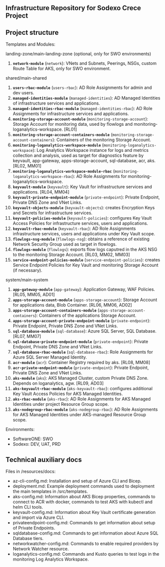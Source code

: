 Infrastructure Repository for Sodexo Crece Project
--------------------------------------------------

## Project structure

Templates and Modules:

landing-zone/main-landing-zone (optional, only for SWO environments)

1. **`network-module`** (`network`): VNets and Subnets, Peerings, NSGs, custom Route Table for AKS, only for SWO environment.

shared/main-shared

1. **`users-rbac-module`** (`users-rbac`): AD Role Assignments for admin and dev users.
2. **`managed-identities-module`** (`managed-identities`): AD Managed Identities of infrastructure services and applications.
3. **`managed-identities-rbac-module`** (`managed-identities-rbac`): AD Role Assignments for infrastructure services and applications.
4. **`monitoring-storage-account-module`** (`monitoring-storage-account`): Storage Account for monitoring data, used by flowlogs and monitoring-loganalytics-workspace. \[RL01\]
5. **`monitoring-storage-account-containers-module`** (`monitoring-storage-account-containers`): Containers of the monitoring Storage Account.
6. **`monitoring-loganalytics-workspace-module`** (`monitoring-loganalytics-workspace`): Log Analytics Workspace instance for logs and metrics collection and analysis, used as target for diagnostics feature by keyvault, app-gateway, apps-storage-account, sql-database, acr, aks. \[RL02, MM01\]
7. **`monitoring-loganalytics-workspace-module-rbac`** (`monitoring-loganalytics-workspace-rbac`): AD Role Assignments for monitoring-loganalytics-workspace.
8. **`keyvault-module`** (`keyvault`): Key Vault for infrastructure services and applications. \[RL04, MM04\]
9. **`keyvault-private-endpoint-module`** (`private-endpoint`): Private Endpoint, Private DNS Zone and VNet Links.
10. **`keyvault-objects-module`** (`keyvault-objects`): creates Encryption Keys and Secrets for infrastructure services.
11. **`keyvault-policies-module`** (`keyvault-policies`): configures Key Vault Access Policies for infrastructure services, users and applications.
12. **`keyvault-rbac-module`** (`keyvault-rbac`): AD Role Assignments infrastructure services, users and applications under Key Vault scope.
13. **`flowlogs-nsg-module`** (`flowlogs-nsg`): obtains a reference of existing Network Security Group used as target in flowlogs.
14. **`flowlogs-module`** (`flowlogs`): exports flow logs caputred in the AKS NSG to the monitoring Storage Account. \[RL03, MM02, MM03\]
15. **`service-endpoint-policies-module`** (`service-endpoint-policies`): creates Service Endpoint Policies for Key Vault and monitoring Storage Account (if necessary).

system/main-system

1. **`app-gateway-module`** (`app-gateway`): Application Gateway, WAF Policies. \[RL05, MM05, AD01\]
2. **`apps-storage-account-module`** (`apps-storage-account`): Storage Account for applications data, Blob Container. [RL06, MM06, AD02\]
3. **`apps-storage-account-containers-module`** (`apps-storage-account-containers`): Containers of the applications Storage Account.
4. **`apps-storage-account-private-endpoint-module`** (`private-endpoint`): Private Endpoint, Private DNS Zone and VNet Links.
5. **`sql-database-module`** (`sql-database`): Azure SQL Server, SQL Database. \[RL07, MM07\]
6. **`sql-database-private-endpoint-module`** (`private-endpoint`): Private Endpoint, Private DNS Zone and VNet Links.
7. **`sql-database-rbac-module`** (`sql-database-rbac`): Role Assignments for Azure SQL Server Managed Identity.
8. **`acr-module`** (`acr`): Container Registry required by aks. \[RL08, MM08\]
9. **`acr-private-endpoint-module`** (`private-endpoint`): Private Endpoint, Private DNS Zone and VNet Links.
10. **`aks-module`** (`aks`): AKS Managed Cluster, custom Private DNS Zone. Depends on loganalytics, agw. \[RL09, AD03\]
11. **`aks-keyvault-rbac-module`** (`aks-keyvault-rbac`): configures additional Key Vault Access Policies for AKS Managed Identities.
12. **`aks-rbac-module`** (`aks-rbac`): AD Role Assignments for AKS Managed Identities under project Resource Group scope.
13. **`aks-nodegroup-rbac-module`** (`aks-nodegroup-rbac`): AD Role Assignments for AKS Managed Identities under AKS-managed Resource Group scope.

Environments:

* SoftwareONE: SWO
* Sodexo: DEV, UAT, PRD

## Technical auxiliary docs

Files in /resources/docs:

* az-cli-config.md: Installation and setup of Azure CLI and Bicep.
* deployment.md: Example deployment commands used to deployment the main templates in /src/templates.
* aks-config.md: Information about AKS Bicep properties, commands to connect to ACR with docker, commands to test AKS with kubectl and helm CLI tools.
* keyvault-config.md: Information about Key Vault certificate generation and import via Azure CLI.
* privateendpoint-config.md: Commands to get information about setup of Private Endpoints.
* sqldatabase-config.md: Commands to get information about Azure SQL Database tiers.
* networkwatcher-config.md: Commands to enable required providers by Network Watcher resource.
* loganalytics-config.md: Commands and Kusto queries to test logs in the monitoring Log Analytics Workspace.
